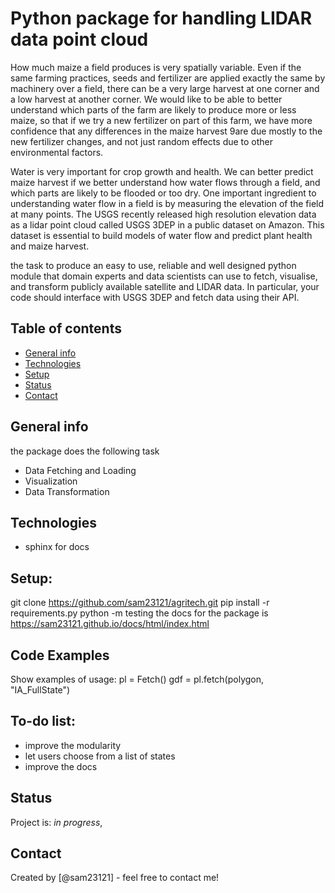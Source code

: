 # Python package for handling LIDAR data point cloud 
How much maize a field produces is very spatially variable. Even if the same farming practices, seeds and fertilizer are applied exactly the same by machinery over a field, there can be a very large harvest at one corner and a low harvest at another corner.  We would like to be able to better understand which parts of the farm are likely to produce more or less maize, so that if we try a new fertilizer on part of this farm, we have more confidence that any differences in the maize harvest 9are due mostly to the new fertilizer changes, and not just random effects due to other environmental factors. 

Water is very important for crop growth and health.  We can better predict maize harvest if we better understand how water flows through a field, and which parts are likely to be flooded or too dry. One important ingredient to understanding water flow in a field is by measuring the elevation of the field at many points. The USGS recently released high resolution elevation data as a lidar point cloud called USGS 3DEP in a public dataset on Amazon. This dataset is essential to build models of water flow and predict plant health and maize harvest.

the task to produce an easy to use, reliable and well designed python module that domain experts and data scientists can use to fetch, visualise, and transform publicly available satellite and LIDAR data. In particular, your code should interface with USGS 3DEP and fetch data using their API.

## Table of contents
* [General info](#general-info)
* [Technologies](#technologies)
* [Setup](#setup)
* [Status](#status)
* [Contact](#contact)

## General info
the package does the following task 
- Data Fetching and Loading
- Visualization
- Data Transformation


## Technologies
* sphinx for docs


## Setup:
git clone https://github.com/sam23121/agritech.git
pip install -r requirements.py
python -m testing
the docs for the package is https://sam23121.github.io/docs/html/index.html

## Code Examples
Show examples of usage:
pl = Fetch()
gdf = pl.fetch(polygon, "IA_FullState")




## To-do list:
* improve the modularity
* let users choose from a list of states
* improve the docs

## Status
Project is: _in progress_,



## Contact
Created by [@sam23121] - feel free to contact me!
